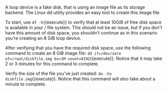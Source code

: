 A loop device is a fake disk, that is using an image file as its storage backend. The Linux dd utility provides an easy tool to create this image file. 

To start, use `df -h`{{execute}} to verify that at least 10GiB of free disk space is available in your / file system. This should not be an issue, but if you don't have this amount of disk space, you shouldn't continue as in this scenario you're creating an 8 GiB loop device. 

After verifying that you have the required disk space, use the following command to create an 8 GiB image file: `dd if=/dev/zero of=/root/diskfile.img bs=1M count=8192`{{execute}}. Notice that it may take 2 or 3 minutes for this command to complete. 

Verify the size of the file you've just created: `du -hs diskfile.img`{{execute}}. Notice that this command will also take about a minute to complete.
